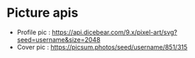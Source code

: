 # Picture apis
- Profile pic :  https://api.dicebear.com/9.x/pixel-art/svg?seed=username&size=2048
- Cover pic : https://picsum.photos/seed/username/851/315